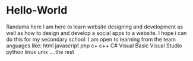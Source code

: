 # Hello-World
Randama here
I am here to learn website designing and development as well as how to design and develop a social apps to a website.
I hope i can do this for my secondary school.
I am open to learning from the team anguages like:
html
javascript
php
c+
c++
C#
Visual Basic
Visual Studio
python
linux
unix 
....the rest
